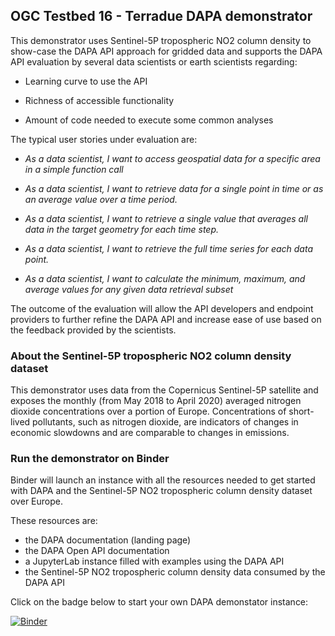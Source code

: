 ## OGC Testbed 16 - Terradue DAPA demonstrator

This demonstrator uses Sentinel-5P tropospheric NO2 column density to show-case the DAPA API approach for gridded data and supports the DAPA API evaluation by several data scientists or earth scientists regarding:

- Learning curve to use the API

- Richness of accessible functionality

- Amount of code needed to execute some common analyses

The typical user stories under evaluation are:

* _As a data scientist, I want to access geospatial data for a specific area in a simple function call_

* _As a data scientist, I want to retrieve data for a single point in time or as an average value over a time period._

* _As a data scientist, I want to retrieve a single value that averages all data in the target geometry for each time step._

* _As a data scientist, I want to retrieve the full time series for each data point._ 

* _As a data scientist, I want to  calculate the minimum, maximum, and average values for any given data retrieval subset_

The outcome of the evaluation will allow the API developers and endpoint providers to further refine the DAPA API and increase ease of use based on the feedback provided by the scientists.

### About the Sentinel-5P tropospheric NO2 column density dataset 

This demonstrator uses data from the Copernicus Sentinel-5P satellite and exposes the monthly (from May 2018 to April 2020) averaged nitrogen dioxide concentrations over a portion of Europe. 
Concentrations of short-lived pollutants, such as nitrogen dioxide, are indicators of changes in economic slowdowns and are comparable to changes in emissions.

### Run the demonstrator on Binder

Binder will launch an instance with all the resources needed to get started with DAPA and the Sentinel-5P NO2 tropospheric column density dataset over Europe.

These resources are: 

- the DAPA documentation (landing page)
- the DAPA Open API documentation
- a JupyterLab instance filled with examples using the DAPA API
- the Sentinel-5P NO2 tropospheric column density data consumed by the DAPA API

Click on the badge below to start your own DAPA demonstator instance:

[![Binder](https://mybinder.org/badge_logo.svg)](https://mybinder.org/v2/gh/opengeospatial/t16-dapa-terradue-sentinel-5p-NO2/master?urlpath=/proxy/8001/)

